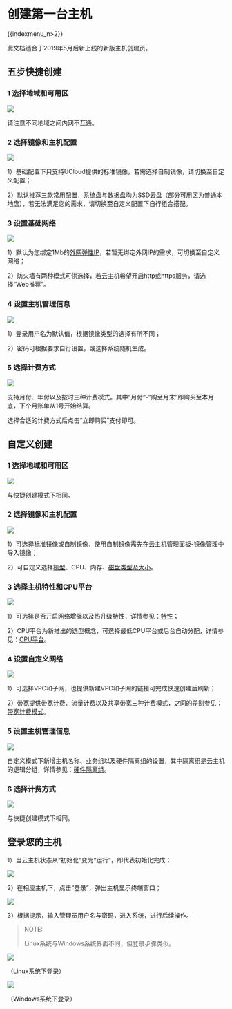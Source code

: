 # 创建第一台主机

{{indexmenu_n>2}}

此文档适合于2019年5月后新上线的新版主机创建页。

## 五步快捷创建

### 1 选择地域和可用区

![](/images/newuser/region01.png)

请注意不同地域之间内网不互通。

### 2 选择镜像和主机配置

![](/images/newuser/image01.png)

1）基础配置下只支持UCloud提供的标准镜像，若需选择自制镜像，请切换至自定义配置；

2）默认推荐三款常用配置，系统盘与数据盘均为SSD云盘（部分可用区为普通本地盘），若无法满足您的需求，请切换至自定义配置下自行组合搭配。

### 3 设置基础网络

![](/images/newuser/unet01.png)

1）默认为您绑定1Mb的[外网弹性IP](https://docs.ucloud.cn/network/unet/eip)，若暂无绑定外网IP的需求，可切换至自定义网络；

2）防火墙有两种模式可供选择，若云主机希望开启http或https服务，请选择“Web推荐”。

### 4 设置主机管理信息

![](/images/newuser/management01.png)

1）登录用户名为默认值，根据镜像类型的选择有所不同；

2）密码可根据要求自行设置，或选择系统随机生成。

### 5 选择计费方式

![](/images/newuser/order01.png)

支持月付、年付以及按时三种计费模式。其中“月付“-”购至月末”即购买至本月底，下个月账单从1号开始结算。

选择合适的计费方式后点击“立即购买”支付即可。

## 自定义创建

### 1 选择地域和可用区

![](/images/newuser/region01.png)

与快捷创建模式下相同。

### 2 选择镜像和主机配置

![](/images/newuser/image02.png)

1）可选择标准镜像或自制镜像，使用自制镜像需先在云主机管理面板-镜像管理中导入镜像；

2）可自定义选择[机型](https://docs.ucloud.cn/compute/uhost/introduction/uhost/type_new)、CPU、内存、[磁盘类型及大小](https://docs.ucloud.cn/compute/uhost/introduction/disk)。

### 3 选择主机特性和CPU平台

![](/images/newuser/cpu_platform.png)

1）可选择是否开启网络增强以及热升级特性，详情参见：[特性](https://docs.ucloud.cn/compute/uhost/introduction/uhost/feature)；

2）CPU平台为新推出的选型概念，可选择最低CPU平台或后台自动分配，详情参见：[CPU平台](https://docs.ucloud.cn/compute/uhost/introduction/uhost/type_new)。

### 4 设置自定义网络

![](/images/newuser/unet02.png)

1）可选择VPC和子网，也提供新建VPC和子网的链接可完成快速创建后刷新；

2）带宽提供带宽计费、流量计费以及共享带宽三种计费模式，之间的差别参见：[带宽计费模式](https://docs.ucloud.cn/network/unet/index)。

### 5 设置主机管理信息

![](/images/newuser/management02.png)

自定义模式下新增主机名称、业务组以及硬件隔离组的设置，其中隔离组是云主机的逻辑分组，详情参见：[硬件隔离组](https://docs.ucloud.cn/compute/uhost/guide/isolationgroup)。

### 6 选择计费方式

![](/images/newuser/order01.png)

与快捷创建模式下相同。

## 登录您的主机

1）当云主机状态从“初始化”变为“运行”，即代表初始化完成；

![](/images/newuser/uhost01.png)

2）在相应主机下，点击“登录”，弹出主机显示终端窗口；

![](/images/newuser/uhost02.png)

3）根据提示，输入管理员用户名与密码，进入系统，进行后续操作。

> NOTE:
> 
> Linux系统与Windows系统界面不同，但登录步骤类似。

![](/images/UHOST_linux.png)

（Linux系统下登录）

![](/images/UHOST_windows.png)

（Windows系统下登录）
